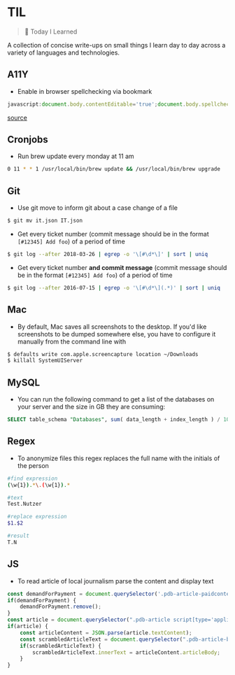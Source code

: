 # TIL
> 📝 Today I Learned

A collection of concise write-ups on small things I learn day to day across a variety of languages and technologies.

## A11Y

- Enable in browser spellchecking via bookmark

```javascript
javascript:document.body.contentEditable='true';document.body.spellcheck='true';void%200
```
[source](https://developer.paciellogroup.com/blog/2017/02/in-browser-spellchecking/)

## Cronjobs
- Run brew update every monday at 11 am
```bash
0 11 * * 1 /usr/local/bin/brew update && /usr/local/bin/brew upgrade
```

## Git

- Use git move to inform git about a case change of a file
```bash
$ git mv it.json IT.json
```

- Get every ticket number (commit message should be in the format `[#12345] Add foo`) of a period of time
```bash
$ git log --after 2018-03-26 | egrep -o '\[#\d*\]' | sort | uniq
```

- Get every ticket number __and commit message__ (commit message should be in the format `[#12345] Add foo`) of a period of time
```bash
$ git log --after 2016-07-15 | egrep -o '\[#\d*\](.*)' | sort | uniq
```

## Mac

- By default, Mac saves all screenshots to the desktop. If you'd like screenshots to be dumped somewhere else, you have to configure it manually from the command line with
```bash
$ defaults write com.apple.screencapture location ~/Downloads
$ killall SystemUIServer
```

## MySQL
- You can run the following command to get a list of the databases on your server and the size in GB they are consuming:
```sql
SELECT table_schema "Databases", sum( data_length + index_length ) / 1024 / 1024 / 1024 "Size (GB)" FROM information_schema.TABLES GROUP BY table_schema;
```

## Regex

- To anonymize files this regex replaces the full name with the initials of the person

```bash
#find expression
(\w{1}).*\.(\w{1}).*

#text
Test.Nutzer

#replace expression
$1.$2

#result
T.N
```

## JS
- To read article of local journalism parse the content and display text

```javascript
const demandForPayment = document.querySelector('.pdb-article-paidcontent-registration');
if(demandForPayment) {
    demandForPayment.remove();
}
const article = document.querySelector(".pdb-article script[type='application/ld+json']");
if(article) {
    const articleContent = JSON.parse(article.textContent);
    const scrambledArticleText = document.querySelector(".pdb-article-body");
    if(scrambledArticleText) {
        scrambledArticleText.innerText = articleContent.articleBody;
    }
}
```
